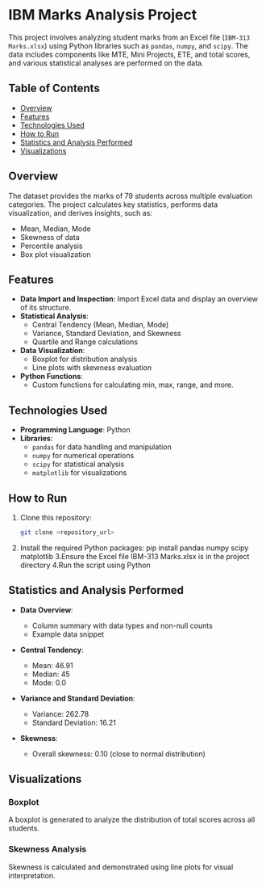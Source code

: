 # IBM Marks Analysis Project

This project involves analyzing student marks from an Excel file (`IBM-313 Marks.xlsx`) using Python libraries such as `pandas`, `numpy`, and `scipy`. The data includes components like MTE, Mini Projects, ETE, and total scores, and various statistical analyses are performed on the data.

## Table of Contents
- [Overview](#overview)
- [Features](#features)
- [Technologies Used](#technologies-used)
- [How to Run](#how-to-run)
- [Statistics and Analysis Performed](#statistics-and-analysis-performed)
- [Visualizations](#visualizations)

## Overview

The dataset provides the marks of 79 students across multiple evaluation categories. The project calculates key statistics, performs data visualization, and derives insights, such as:
- Mean, Median, Mode
- Skewness of data
- Percentile analysis
- Box plot visualization

## Features

- **Data Import and Inspection**: Import Excel data and display an overview of its structure.
- **Statistical Analysis**:
  - Central Tendency (Mean, Median, Mode)
  - Variance, Standard Deviation, and Skewness
  - Quartile and Range calculations
- **Data Visualization**:
  - Boxplot for distribution analysis
  - Line plots with skewness evaluation
- **Python Functions**:
  - Custom functions for calculating min, max, range, and more.

## Technologies Used

- **Programming Language**: Python
- **Libraries**:
  - `pandas` for data handling and manipulation
  - `numpy` for numerical operations
  - `scipy` for statistical analysis
  - `matplotlib` for visualizations

## How to Run

1. Clone this repository:
   ```bash
   git clone <repository_url>
2. Install the required Python packages:
   pip install pandas numpy scipy matplotlib
3.Ensure the Excel file IBM-313 Marks.xlsx is in the project directory
4.Run the script using Python

## Statistics and Analysis Performed

- **Data Overview**:
  - Column summary with data types and non-null counts
  - Example data snippet

- **Central Tendency**:
  - Mean: 46.91
  - Median: 45
  - Mode: 0.0

- **Variance and Standard Deviation**:
  - Variance: 262.78
  - Standard Deviation: 16.21

- **Skewness**:
  - Overall skewness: 0.10 (close to normal distribution)

## Visualizations

### Boxplot
A boxplot is generated to analyze the distribution of total scores across all students.

### Skewness Analysis
Skewness is calculated and demonstrated using line plots for visual interpretation.



